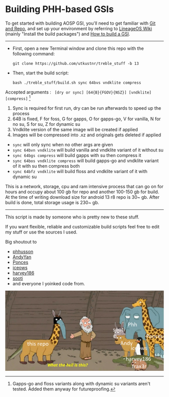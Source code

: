 # Building PHH-based GSIs #

To get started with building AOSP GSI, you'll need to get familiar with [Git and Repo](https://source.android.com/source/using-repo.html), and set up your environment by referring to [LineageOS Wiki](https://wiki.lineageos.org/devices/redfin/build) (mainly "Install the build packages") and [How to build a GSI](https://github.com/phhusson/treble_experimentations/wiki/How-to-build-a-GSI%3F).

---

- First, open a new Terminal window and clone this repo with the following command:

	```
	git clone https://github.com/utkustnr/treble_stuff -b 13
	```

- Then, start the build script:

	```
	bash ./treble_stuff/build.sh sync 64bvs vndklite compress
	```

Accepted arguments : ` [dry or sync] [64{B}{FGOV}{NSZ}] [vndklite] [compress]` [^1]

1. Sync is required for first run, dry can be run afterwards to speed up the process
2. 64B is fixed, F for foss, G for gapps, O for gapps-go, V for vanilla, N for no su, S for su, Z for dynamic su
3. Vndklite version of the same image will be created if applied
4. Images will be compressed into .xz and originals gets deleted if applied

+ `sync` will only sync when no other args are given
+ `sync 64bvn vndklite` will build vanilla and vndklite variant of it without su
+ `sync 64bgs compress` will build gapps with su then compress it
+ `sync 64bos vndklite compress` will build gapps-go and vndklite variant of it with su then compress both
+ `sync 64bfz vndklite` will build floss and vndklite variant of it with dynamic su


This is a network, storage, cpu and ram intensive process that can go on for hours and occupy about 100 gb for repo and another 100-150 gb for build. At the time of writing download size for android 13 r8 repo is 30~ gb. After build is done, total storage usage is 230~ gb.

---

This script is made by someone who is pretty new to these stuff. 

If you want flexible, reliable and customizable build scripts feel free to edit my stuff or use the sources I used.

Big shoutout to 
- [phhusson](https://github.com/phhusson)
- [AndyYan](https://github.com/AndyCGYan)
- [Ponces](https://github.com/ponces)
- [iceows](https://github.com/Iceows)
- [harvey186](https://github.com/LeOS-GSI)
- [sooti](https://github.com/sooti)
- and everyone I yoinked code from.

![treble_stuff](https://raw.githubusercontent.com/utkustnr/dotfiles/main/reference/meme.png)

[^1]: Gapps-go and floss variants along with dynamic su variants aren't tested. Added them anyway for futureproofing.